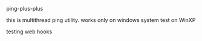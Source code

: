 ping-plus-plus

this is multithread ping utility.
works only on windows system
test on WinXP

testing web hooks


